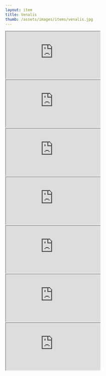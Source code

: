 ```yaml
---
layout: item
title: Venalis
thumb: /assets/images/items/venalis.jpg
---
```

<iframe onload="" src="http://magic-items.herokuapp.com/item/embed/1"></iframe>
<iframe onload="" src="http://magic-items.herokuapp.com/item/embed/57"></iframe>
<iframe onload="" src="http://magic-items.herokuapp.com/item/embed/77"></iframe>

<iframe onload="" src="http://magic-items.herokuapp.com/item/embed/2"></iframe>
<iframe onload="" src="http://magic-items.herokuapp.com/item/embed/23"></iframe>
<iframe onload="" src="http://magic-items.herokuapp.com/item/embed/24"></iframe>
<iframe onload="" src="http://magic-items.herokuapp.com/item/embed/40"></iframe>
